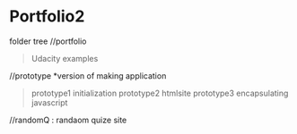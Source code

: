 # Portfolio2
folder tree
//portfolio
 > Udacity examples

//prototype
*version of making application 
 > prototype1 initialization 
 > prototype2 htmlsite 
 > prototype3 encapsulating javascript 

//randomQ : randaom quize site
